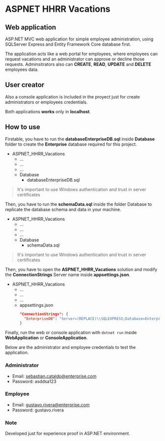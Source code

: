 # ASPNET HHRR Vacations

## Web application
ASP.NET MVC web application for simple employee administration, using SQLServer Express and Entity Framework Core database first.

The application acts like a web portal for employees, where employees can request vacations and an administrator can approve or decline those requests. Adminsitrators also can **CREATE**, **READ**, **UPDATE** and **DELETE** employees data.

## User creator
Also a console application is included in the proyect just for create administrators or employees credentials.

Both applications **works** only in **localhost**.

## How to use
Firstable, you have to run the **databaseEnterpriseDB.sql** inside **Database** folder to create the **Enterprise** database required for this project.
- ASPNET_HHRR_Vacations
  - ...
  - ...
  - ...
  - Database
    - databaseEnterpriseDB.sql
   
    
>It's important to use Windows authentication and trust in server certificates

Then, you have to run the **schemaData.sql** inside the folder Database to replicate the database schema and data in your machine.
- ASPNET_HHRR_Vacations
  - ...
  - ...
  - ...
  - Database
    - schemaData.sql

>It's important to use Windows authentication and trust in server certificates

Then, you have to open the **ASPNET_HHRR_Vacations** solution and modify the **ConnectionStrings** Server name inside **appsettings.json**.
- ASPNET_HHRR_Vacations
  - ...
  - ...
  - ...
  - appsettings.json
    ```json
    "ConnectionStrings": {
      "EnterpriseDB": "Server=(REPLACE)\\SQLEXPRESS;Database=Enterprise;TrustServerCertificate=True;Integrated Security=true"
    }

Finally, run the web or console application with `dotnet run` inside **WebApplication** or **ConsoleApplication**.

Below are the administrator and employee credentials to test the application.

### Administrator
- Email: sebastian.cataldo@enterprise.com
- Password: asddsa123

### Employee
- Email: gustavo.rivera@enterprise.com
- Password: gustavo.rivera

### Note
Developed just for experience proof in ASP.NET environment.
